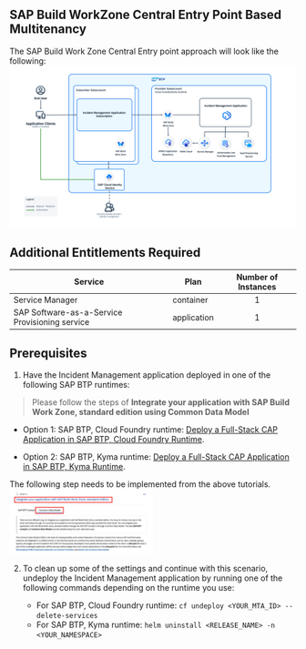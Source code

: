 ## SAP Build WorkZone Central Entry Point Based Multitenancy
The SAP Build Work Zone Central Entry point approach will look like the following:
<img src="./images/SaaS-CEP-SolutionDiagram.png"/>

## Additional Entitlements Required 

| Service                                    | Plan       | Number of Instances |
|--------------------------------------------|------------|:-------------------:|
| Service Manager                            | container       |          1          |
| SAP Software-as-a-Service Provisioning service | application |          1          |

## Prerequisites

1. Have the Incident Management application deployed in one of the following SAP BTP runtimes:
> Please follow the steps of **Integrate your application with SAP Build Work Zone, standard edition using Common Data Model**

   - Option 1: SAP BTP, Cloud Foundry runtime: [Deploy a Full-Stack CAP Application in SAP BTP, Cloud Foundry Runtime](https://developers.sap.com/group.deploy-full-stack-cap-application.html).
    
   - Option 2: SAP BTP, Kyma runtime:  [Deploy a Full-Stack CAP Application in SAP BTP, Kyma Runtime](https://developers.sap.com/group.deploy-full-stack-cap-kyma-runtime.html).

   The following step needs to be implemented from the above tutorials.
   <img src="../images/pre-req-cdm.png" height="50%" width="50%"/>

2. To clean up some of the settings and continue with this scenario, undeploy the Incident Management application by running one of the following commands depending on the runtime you use:
   
   - For SAP BTP, Cloud Foundry runtime: `cf undeploy <YOUR_MTA_ID> --delete-services`
   - For SAP BTP, Kyma runtime: `helm uninstall <RELEASE_NAME> -n <YOUR_NAMESPACE>`


